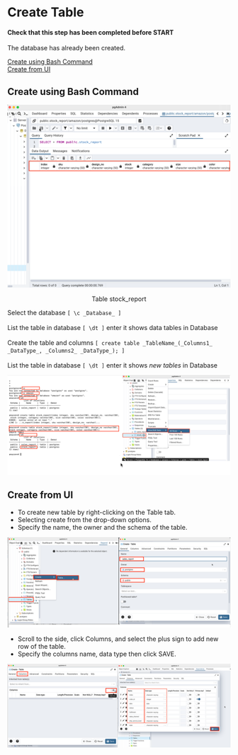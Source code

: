 Create Table
============

#### Check that this step has been completed before START
The database has already been created.




[Create using Bash Command](create-table.md#Create-using-Bash-Command)
<br>
[Create from UI](create-table.md#Create-from-UI)


## Create using Bash Command

![3](/images/3.png)

<p align="center">Table stock_report</p>

Select the database `[ \c _Database_ ]` 
<br>
<br>
List the table in database  `[ \dt ]` enter it shows data tables in Database
<br>
<br>
Create the table and columns  `[ create table _TableName_(_Columns1_ _DataType_, _Columns2_ _DataType_); ]` 
<br>
<br>
List the table in database  `[ \dt ]` enter it shows _new tables_ in Database
<br>

![4](/images/4.png)


## Create from UI

- To create new table by right-clicking on the Table tab.
- Selecting create from the drop-down options.
- Specify the name, the owner and the schema of the table.

![7](/images/7.png)

- Scroll to the side, click Columns, and select the plus sign to add new row of the table.
- Specify the columns name, data type then click SAVE.

![8](/images/8.png)




